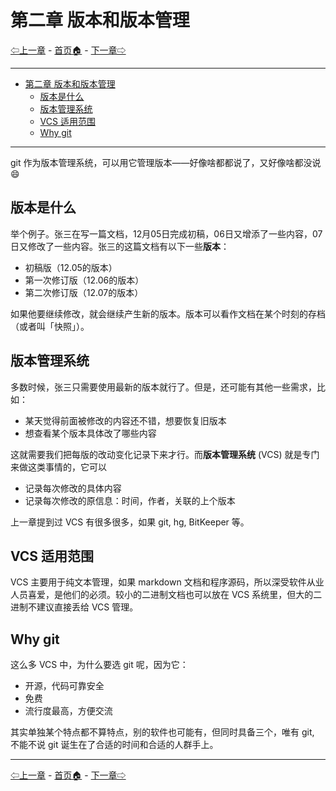 # 第二章 版本和版本管理

[⇦上一章](01.md) - [首页🏠](index.md) - [下一章⇨](03.md)

---

- [第二章 版本和版本管理](#第二章-版本和版本管理)
  - [版本是什么](#版本是什么)
  - [版本管理系统](#版本管理系统)
  - [VCS 适用范围](#vcs-适用范围)
  - [Why git](#why-git)

---

git 作为版本管理系统，可以用它管理版本——好像啥都都说了，又好像啥都没说😄

## 版本是什么

举个例子。张三在写一篇文档，12月05日完成初稿，06日又增添了一些内容，07日又修改了一些内容。张三的这篇文档有以下一些**版本**：

* 初稿版（12.05的版本）
* 第一次修订版（12.06的版本）
* 第二次修订版（12.07的版本）

如果他要继续修改，就会继续产生新的版本。版本可以看作文档在某个时刻的存档（或者叫「快照」）。

## 版本管理系统

多数时候，张三只需要使用最新的版本就行了。但是，还可能有其他一些需求，比如：

* 某天觉得前面被修改的内容还不错，想要恢复旧版本
* 想查看某个版本具体改了哪些内容

这就需要我们把每版的改动变化记录下来才行。而**版本管理系统** (VCS) 就是专门来做这类事情的，它可以

* 记录每次修改的具体内容
* 记录每次修改的原信息：时间，作者，关联的上个版本

上一章提到过 VCS 有很多很多，如果 git, hg, BitKeeper 等。

## VCS 适用范围

VCS 主要用于纯文本管理，如果 markdown 文档和程序源码，所以深受软件从业人员喜爱，是他们的必须。较小的二进制文档也可以放在 VCS 系统里，但大的二进制不建议直接丢给 VCS 管理。

## Why git

这么多 VCS 中，为什么要选 git 呢，因为它：

* 开源，代码可靠安全
* 免费
* 流行度最高，方便交流

其实单独某个特点都不算特点，别的软件也可能有，但同时具备三个，唯有 git, 不能不说 git 诞生在了合适的时间和合适的人群手上。

---

[⇦上一章](01.md) - [首页🏠](index.md) - [下一章⇨](03.md)